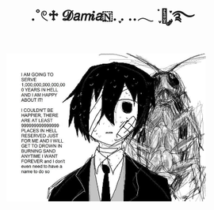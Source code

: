 
<h1 align="center">ㅤ.˚𓏲♱ 𝓓𝘢𝘮𝒊𝘢🇳. ִֶָ. ..𓂃 ࣪ ִֶָ🦇་༘࿐
</div>

<p align="center">
 <img widht="460"  height="300" src="https://github.com/damaskinho/damaskinho/blob/6fc16397f8c5ced9d8a28faf3623e27f81787aa0/7c3ab8bdea68f1dc83beb5e09836d7dd.jpg">
</p>
